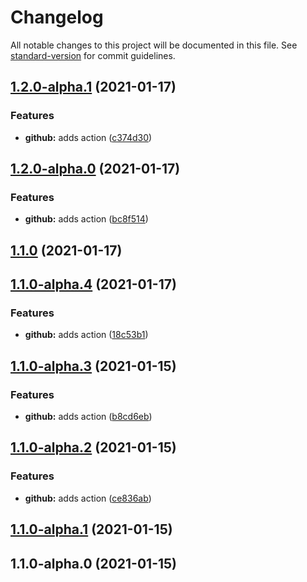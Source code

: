 # Changelog

All notable changes to this project will be documented in this file. See [standard-version](https://github.com/conventional-changelog/standard-version) for commit guidelines.

## [1.2.0-alpha.1](https://github.com/amitgiri0001/action-test/compare/v1.2.0-alpha.0...v1.2.0-alpha.1) (2021-01-17)


### Features

* **github:** adds action ([c374d30](https://github.com/amitgiri0001/action-test/commit/c374d308dae4eaf23519a86b8fd5102d6a0bc119))

## [1.2.0-alpha.0](https://github.com/amitgiri0001/action-test/compare/v1.1.0...v1.2.0-alpha.0) (2021-01-17)


### Features

* **github:** adds action ([bc8f514](https://github.com/amitgiri0001/action-test/commit/bc8f514c35b83b6e424fa4d26ebf9911c48906d7))

## [1.1.0](https://github.com/amitgiri0001/action-test/compare/v1.1.0-alpha.4...v1.1.0) (2021-01-17)

## [1.1.0-alpha.4](https://github.com/amitgiri0001/action-test/compare/v1.1.0...v1.1.0-alpha.4) (2021-01-17)


### Features

* **github:** adds action ([18c53b1](https://github.com/amitgiri0001/action-test/commit/18c53b1867fd93cf861a9ec0aa3a7b5e2258ec4b))

## [1.1.0-alpha.3](https://github.com/amitgiri0001/action-test/compare/v1.1.0-alpha.2...v1.1.0-alpha.3) (2021-01-15)


### Features

* **github:** adds action ([b8cd6eb](https://github.com/amitgiri0001/action-test/commit/b8cd6ebe653d8fff0bd83f84111e3d5f48a27a54))

## [1.1.0-alpha.2](https://github.com/amitgiri0001/action-test/compare/v0.0.0...v1.1.0-alpha.2) (2021-01-15)


### Features

* **github:** adds action ([ce836ab](https://github.com/amitgiri0001/action-test/commit/ce836ab4dd3847853124cf19834d187992422622))

## [1.1.0-alpha.1](https://github.com/amitgiri0001/action-test/compare/v1.1.0-alpha.0...v1.1.0-alpha.1) (2021-01-15)

## 1.1.0-alpha.0 (2021-01-15)
